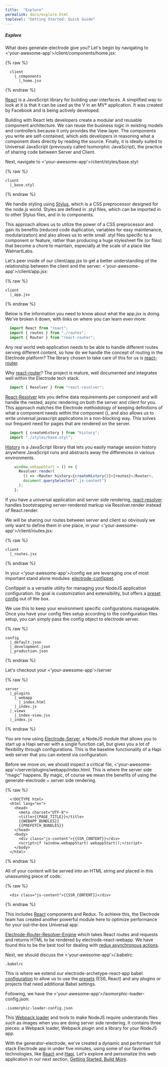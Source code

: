 ```yaml
---
title:  "Explore"
permalink: docs/explore.html
toplevel: "Getting Started: Quick Guide"
---
```


<h5>Explore</h5>

<p class="body-text">What does generate-electrode give you? Let's begin by navigating to <'your-awesome-app'>/client/components/home.jsx: </p>

{% raw  %}
```
  client
    |_components
      |_home.jsx
```
{% endraw %}

<p class="body-text">
  <a href="https://facebook.github.io/react/index.html">React</a> is a JavaScript library for building user interfaces. A simplified way to look at it is that it can be used as the V in an MV* application. It was created by Facebook and is being actively developed.</p>

  <p>Building with React lets developers create a modular and reusable component architecture. We can reuse the business logic in existing models and controllers because it only provides the View layer. The components you write are self-contained, which aids developers in reasoning what a component does directly by reading the source. Finally, it is ideally suited to Universal JavaScript (previously called Isomorphic JavaScript), the practice of sharing code between Server and Client.</p>

Next, navigate to <'your-awesome-app'>/client/styles/base.styl:</p>

{% raw  %}
```
client
  |_base.styl
```
{% endraw %}

<p class="body-text">We handle styling using <a href="http://stylus-lang.com/" class="doc-links">Stylus</a>, which is a CSS preprocessor designed for the node.js world. Styles are defined in .styl files, which can be imported in to other Stylus files, and in to components.</p>

<p>This approach allows us to utilize the power of a CSS preprocessor and gain its benefits (reduced code duplication, variables for easy maintenance, modularization) and also allows us to write small .styl files specific to a component or feature, rather than producing a huge stylesheet file (or files) that become a chore to maintain, especially at the scale of a place like WalmartLabs.</p>

<p>Let's peer inside of our client/app.jsx to get a better understanding of the relationship between the client and the server: <'your-awesome-app'>/client/app.jsx:</p>

{% raw  %}
```
client
  |_app.jsx
```
{% endraw %}

<p class="body-text">Below is the information you need to know about what the app.jsx is doing. We've broken it down, with links on where you can learn even more: </p>

```javascript
  import React from "react";
  import { routes } from "./routes";
  import { Router } from "react-router";
```
  <p>Any real world web application needs to be able to handle different routes serving different content, so how do we handle the concept of routing in the Electrode platform? The library chosen to take care of this for us is <a href="https://github.com/reactjs/react-router/tree/master/docs" class="doc-links">react-router</a>.</p>

  <p>Why <a href="https://github.com/reactjs/react-router/tree/master/docs" class="doc-links">react-router</a>? The project is mature, well documented and integrates well within the Electrode tech stack.</p>

```javascript
  import { Resolver } from "react-resolver";
```

  <p><a href="http://ericclemmons.com/react-resolver/" class="doc-links">React-Resolver</a> lets you define data requirements per component and will handle the nested, async rendering on both the server and client for you. This approach matches the Electrode methodology of keeping definitions of what a component needs within the component (), and also allows us to write universal javascript applications in a non-blocking way. This solves our frequent need for pages that are rendered on the server.</p>

```javascript
  import { createHistory } from "history";
  import "./styles/base.styl";
```

  <p><a href="https://github.com/mjackson/history" class="doc-links">History</a> is a JavaScript library that lets you easily manage session history anywhere JavaScript runs and abstracts away the differences in various environments.</p>

```javascript
    window.webappStart = () => {
      Resolver.render(
        () => <Router history={createHistory()}>{routes}</Router>,
        document.querySelector(".js-content")
      );
    };
```

<p class="body-text">If you have a universal application and server side rendering, <a href="http://ericclemmons.com/react-resolver/docs/getting-started/ServerRendering.html" class="doc-links">react-resolver</a> handles bootstrapping server-rendered markup via Resolver.render instead of React.render.</p>

<p>We will be sharing our routes between server and client so obviously we only want to define them in one place, in your <'your-awesome-app'>/client/routes.jsx:</p>

{% raw  %}
```
client
  |_routes.jsx
```
{% endraw %}

<p>In your <'your-awesome-app'>/config we are leveraging one of most important stand alone modules: <a href="#/link-to-internal-confippet-doc" class="doc-links">electrode-confippet</a>.</p>

<p>Confippet is a versatile utility for managing your NodeJS application configuration. Its goal is customization and extensibility, but offers a <a href="https://github.com/electrode-io/electrode-confippet" class="doc-links">preset config</a> out of the box.</p>

<p>We use this to keep your environment specific configurations manageable. Once you have your config files setup according to the configuration files setup, you can simply pass the config object to electrode server.</p>

{% raw  %}
```
config
  |_default.json
  |_development.json
  |_production.json
```
{% endraw %}

<p>Let's checkout your <'your-awesome-app'>/server</p>

{% raw  %}
```
server
  |_plugins
    |_webapp
      |_index.html
    |_index.js
  |_views
    |_index-view.jsx
  |_index.js
```
{% endraw %}

<p>You are now using <a href="#" class="doc-links">Electrode-Server</a>, a NodeJS module that allows you to start up a Hapi server with a single function call, but gives you a lot of flexibility through configurations. This is the baseline functionality of a Hapi web server that you can extend via configuration.</p>

<p>Before we move on, we should inspect a critical file, <'your-awesome-app'>/server/plugins/webapp/index.html. This is where the server side "magic" happens. By magic, of course we mean the benefits of using the generate-electrode + server side rendering.</p>

{% raw  %}
```
  <!DOCTYPE html>
  <html lang="en">
    <head>
      <meta charset="UTF-8">
      <title>{{PAGE_TITLE}}</title>
      {{WEBAPP_BUNDLES}}
      {{PREFETCH_BUNDLES}}
    </head>
    <body>
      <div class="js-content">{{SSR_CONTENT}}</div>
      <script>if (window.webappStart) webappStart();</script>
    </body>
  </html>
```
{% endraw %}

<p>All of your content will be served into an HTML string and placed in this unassuming piece of code: </p>

{% raw  %}
```
  <div class="js-content">{{SSR_CONTENT}}</div>
```
{% endraw %}

<p>This includes <a href="" class="doc-links">React</a> components and Redux. To achieve this, the Electrode team has created another powerful module here to optimize performance for your out-the-box Universal app:</p>
<p><a href="https://github.com/electrode-io/redux-router-engine" class="doc-links">Electrode-Router-Resolver-Engine</a> which takes React routes and requests and returns HTML to be rendered by electrode-react-webapp. We have found this to be the best tool for dealing with <a href="https://github.com/electrode-io/redux-router-engine" class="doc-links">redux asynchronous actions</a>.</p>

<p>Next, we should discuss the <'your-awesome-app'>/.babelrc:</p>

```
.babelrc
```

<p>This is where we extend our electrode-archetype-react-app babel <a href="https://babeljs.io/docs/usage/babelrc/" class="doc-links">configuration</a> to allow us to use the <a href="https://babeljs.io/docs/plugins/preset-es2015/" class="doc-links">presets</a> (ES6, React) and any plugins or projects that need additional Babel settings.</p>

<p>Following, we have the <'your-awesome-app'>/isomorphic-loader-config.json:</p>

```
.isomorphic-loader-config.json
```
<p>This <a href="https://github.com/jchip/isomorphic-loader" class="doc-links">Webpack loader</a> and tools to make NodeJS require understands files such as images when you are doing server side rendering. It contains three pieces: a Webpack loader, Webpack plugin and a library for your NodeJS app.</p>

<p>With the generator-electrode, we've created a dynamic and performant full stack Electrode app in under five minutes, using some of our favorites technologies, like <a href="https://facebook.github.io/react/index.html" target="_blank">React</a> and <a href="http://hapijs.com/" target="_blank">Hapi</a>. Let's explore and personalize this web application in our next section, <a href="#" class="doc-links">Getting Started: Build More</a>.</p>
